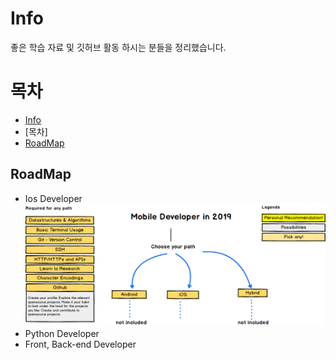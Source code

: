 # Info
좋은 학습 자료 및 깃허브 활동 하시는 분들을 정리했습니다.

# 목차
- [Info](#dev-info)
- [목차]
 - [RoadMap](#RoadMap)


 ## RoadMap
* Ios Developer
![프론트엔드 로드맵](./RoadMap/ios/intro_roadmap_v1.0.png)
* Python Developer
* Front, Back-end Developer
